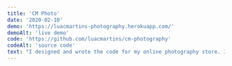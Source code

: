 ```yaml
---
title: 'CM Photo'
date: '2020-02-10'
demo: 'https://luacmartins-photography.herokuapp.com/'
demoAlt: 'live demo'
code: 'https://github.com/luacmartins/cm-photography'
codeAlt: 'source code'
text: "I designed and wrote the code for my online photography store. I used React's Next.js framework and TailwindCSS to stactically generate the front end. State is managed with React hooks and data with markdown files. Testing is done using Jest. Fulfillment and payment were integrated using Rest APIs."
---
```


